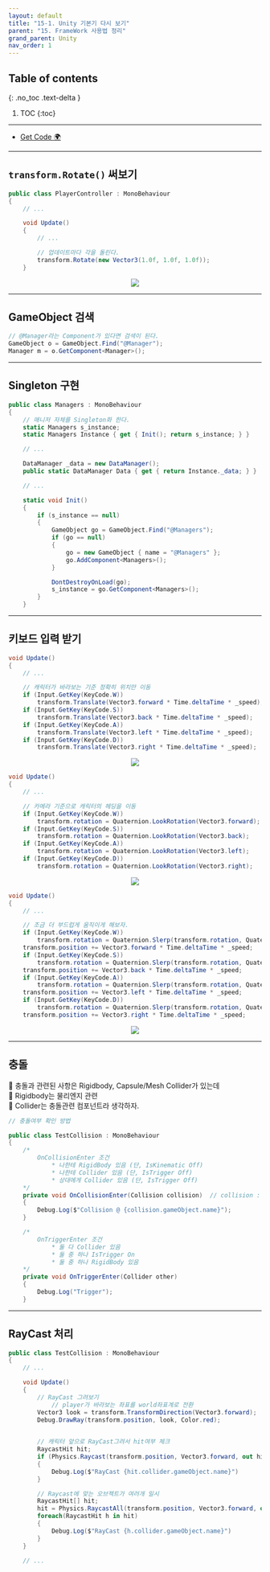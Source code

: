 ```yaml
---
layout: default
title: "15-1. Unity 기본기 다시 보기"
parent: "15. FrameWork 사용법 정리"
grand_parent: Unity
nav_order: 1
---
```


## Table of contents
{: .no_toc .text-delta }

1. TOC
{:toc}

---

* [Get Code 🌍](https://github.com/EasyCoding-7/unity_tutorials/tree/15.1)

---

## `transform.Rotate()` 써보기

```csharp
public class PlayerController : MonoBehaviour
{
    // ...

	void Update()
    {
		// ...

        // 업데이트마다 각을 돌린다.
		transform.Rotate(new Vector3(1.0f, 1.0f, 1.0f));
	}
```

<p align="center">
  <img src="https://taehyungs-programming-blog.github.io/blog/assets/images/csharp/unity/unity-15-1-1.gif"/>
</p>

---

## GameObject 검색

```csharp
// @Manager라는 Component가 있다면 검색이 된다.
GameObject o = GameObject.Find("@Manager");
Manager m = o.GetComponent<Manager>();
```

---

## Singleton 구현

```csharp
public class Managers : MonoBehaviour
{
    // 매니저 자체를 Singleton화 한다.
    static Managers s_instance;
    static Managers Instance { get { Init(); return s_instance; } }

    // ...

    DataManager _data = new DataManager();
    public static DataManager Data { get { return Instance._data; } }

    // ...

    static void Init()
    {
        if (s_instance == null)
        {
			GameObject go = GameObject.Find("@Managers");
            if (go == null)
            {
                go = new GameObject { name = "@Managers" };
                go.AddComponent<Managers>();
            }

            DontDestroyOnLoad(go);
            s_instance = go.GetComponent<Managers>();
        }		
	}
```

---

## 키보드 입력 받기

```csharp
void Update()
{
    // ...

    // 캐릭터가 바라보는 기준 정확히 위치만 이동
    if (Input.GetKey(KeyCode.W))
        transform.Translate(Vector3.forward * Time.deltaTime * _speed);
    if (Input.GetKey(KeyCode.S))
        transform.Translate(Vector3.back * Time.deltaTime * _speed);
    if (Input.GetKey(KeyCode.A))
        transform.Translate(Vector3.left * Time.deltaTime * _speed);
    if (Input.GetKey(KeyCode.D))
        transform.Translate(Vector3.right * Time.deltaTime * _speed);
```

<p align="center">
  <img src="https://taehyungs-programming-blog.github.io/blog/assets/images/csharp/unity/unity-15-1-2.gif"/>
</p>

```csharp
void Update()
{
    // ...

    // 카메라 기준으로 캐릭터의 헤딩을 이동
    if (Input.GetKey(KeyCode.W))
        transform.rotation = Quaternion.LookRotation(Vector3.forward);
    if (Input.GetKey(KeyCode.S))
        transform.rotation = Quaternion.LookRotation(Vector3.back);
    if (Input.GetKey(KeyCode.A))
        transform.rotation = Quaternion.LookRotation(Vector3.left);
    if (Input.GetKey(KeyCode.D))
        transform.rotation = Quaternion.LookRotation(Vector3.right);
```

<p align="center">
  <img src="https://taehyungs-programming-blog.github.io/blog/assets/images/csharp/unity/unity-15-1-3.gif"/>
</p>

```csharp
void Update()
{
    // ...

    // 조금 더 부드럽게 움직이게 해보자.
    if (Input.GetKey(KeyCode.W))
        transform.rotation = Quaternion.Slerp(transform.rotation, Quaternion.LookRotation(Vector3.forward), 0.2f);
    transform.position += Vector3.forward * Time.deltaTime * _speed;
    if (Input.GetKey(KeyCode.S))
        transform.rotation = Quaternion.Slerp(transform.rotation, Quaternion.LookRotation(Vector3.back), 0.2f);
    transform.position += Vector3.back * Time.deltaTime * _speed;
    if (Input.GetKey(KeyCode.A))
        transform.rotation = Quaternion.Slerp(transform.rotation, Quaternion.LookRotation(Vector3.left), 0.2f);
    transform.position += Vector3.left * Time.deltaTime * _speed;
    if (Input.GetKey(KeyCode.D))
        transform.rotation = Quaternion.Slerp(transform.rotation, Quaternion.LookRotation(Vector3.right), 0.2f);
    transform.position += Vector3.right * Time.deltaTime * _speed;
```

<p align="center">
  <img src="https://taehyungs-programming-blog.github.io/blog/assets/images/csharp/unity/unity-15-1-4.gif"/>
</p>

---

## 충돌

🥨 충돌과 관련된 사항은 Rigidbody, Capsule/Mesh Collider가 있는데<br>
🥨 Rigidbody는 물리엔지 관련<br>
🥨 Collider는 충돌관련 컴포넌트라 생각하자.

```csharp
// 충돌여부 확인 방법

public class TestCollision : MonoBehaviour
{
    /*
        OnCollisionEnter 조건
            * 나한테 RigidBody 있음 (단, IsKinematic Off)
            * 나한테 Collider 있음 (단, IsTrigger Off)
            * 상대에게 Collider 있음 (단, IsTrigger Off)
    */
    private void OnCollisionEnter(Collision collision)  // collision : 나랑 Collsion된 object의 정보가 들어간다.
    {
        Debug.Log($"Collision @ {collision.gameObject.name}");
    }

    /*
        OnTriggerEnter 조건
            * 둘 다 Collider 있음
            * 둘 중 하나 IsTrigger On
            * 둘 중 하나 RigidBody 있음
    */
    private void OnTriggerEnter(Collider other)
    {
        Debug.Log("Trigger");
    }
```

---

## RayCast 처리

```csharp
public class TestCollision : MonoBehaviour
{
    // ...

    void Update()
    {
        // RayCast 그려보기
            // player가 바라보는 좌표를 world좌표계로 전환
        Vector3 look = transform.TransformDirection(Vector3.forward);
        Debug.DrawRay(transform.position, look, Color.red);
        

        // 캐릭터 앞으로 RayCast그려서 hit여부 체크
        RaycastHit hit;
        if (Physics.Raycast(transform.position, Vector3.forward, out hit ,10))
        {
            Debug.Log($"RayCast {hit.collider.gameObject.name}")
        }

        // Raycast에 맞는 오브젝트가 여러개 일시
        RaycastHit[] hit;
        hit = Physics.RaycastAll(transform.position, Vector3.forward, out hit ,10)
        foreach(RaycastHit h in hit)
        {
            Debug.Log($"RayCast {h.collider.gameObject.name}")
        }
    }

    // ...
```

